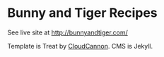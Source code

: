 # Bunny and Tiger Recipes

See live site at http://bunnyandtiger.com/

Template is Treat by [CloudCannon](http://cloudcannon.com/). CMS is Jekyll.
